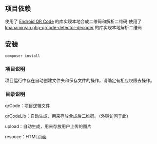 ## 项目依赖

使用了 [Endroid QR Code](https://github.com/endroid/qr-code) 的库实现本地合成二维码和解析二维码
使用了 [khanamiryan php-qrcode-detector-decoder](https://github.com/khanamiryan/php-qrcode-detector-decoder) 的库实现本地解析二维码

## 安装

```linux
composer install
```

### 项目说明

项目运行中存在自动创建文件夹和保存文件的操作，请确定有相应权限去操作。

### 目录说明

qrCode：项目逻辑文件

qrCodeLib：自动生成，用来存放合成后二维码。（外链访问于此）

upload：自动生成，用来存放用户上传的图片

resouce：HTML页面